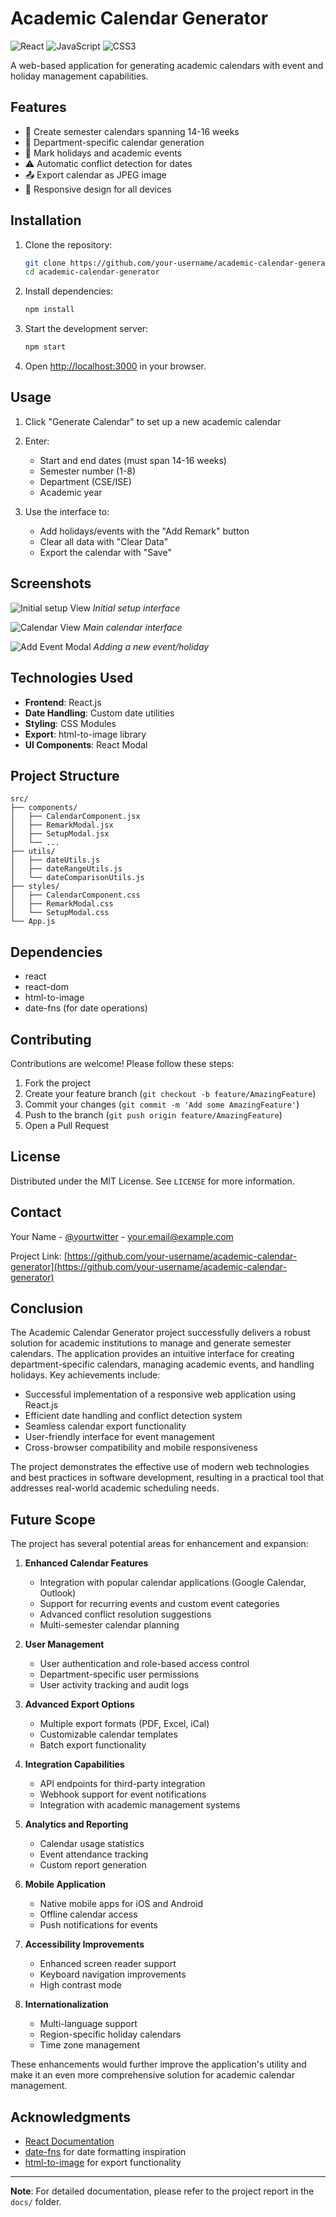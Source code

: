 # Academic Calendar Generator

![React](https://img.shields.io/badge/React-20232A?style=for-the-badge&logo=react&logoColor=61DAFB)
![JavaScript](https://img.shields.io/badge/JavaScript-F7DF1E?style=for-the-badge&logo=javascript&logoColor=black)
![CSS3](https://img.shields.io/badge/CSS3-1572B6?style=for-the-badge&logo=css3&logoColor=white)

A web-based application for generating academic calendars with event and holiday management capabilities.

## Features

- 📅 Create semester calendars spanning 14-16 weeks
- 🏫 Department-specific calendar generation
- 🎯 Mark holidays and academic events
- ⚠️ Automatic conflict detection for dates
- 📤 Export calendar as JPEG image
- 📱 Responsive design for all devices

## Installation

1. Clone the repository:

      ```bash
      git clone https://github.com/your-username/academic-calendar-generator.git
      cd academic-calendar-generator
      ```

2. Install dependencies:

      ```bash
      npm install
      ```

3. Start the development server:

      ```bash
      npm start
      ```

4. Open [http://localhost:3000](http://localhost:3000) in your browser.

## Usage

1. Click "Generate Calendar" to set up a new academic calendar
2. Enter:

      - Start and end dates (must span 14-16 weeks)
      - Semester number (1-8)
      - Department (CSE/ISE)
      - Academic year

3. Use the interface to:
      - Add holidays/events with the "Add Remark" button
      - Clear all data with "Clear Data"
      - Export the calendar with "Save"

## Screenshots

![Initial setup View](screenshots/setup.png)
_Initial setup interface_

![Calendar View](screenshots/calender.jpg)
_Main calendar interface_

![Add Event Modal](screenshots/addremark.png)
_Adding a new event/holiday_

## Technologies Used

- **Frontend**: React.js
- **Date Handling**: Custom date utilities
- **Styling**: CSS Modules
- **Export**: html-to-image library
- **UI Components**: React Modal

## Project Structure

```
src/
├── components/
│   ├── CalendarComponent.jsx
│   ├── RemarkModal.jsx
│   ├── SetupModal.jsx
│   └── ...
├── utils/
│   ├── dateUtils.js
│   ├── dateRangeUtils.js
│   └── dateComparisonUtils.js
├── styles/
│   ├── CalendarComponent.css
│   ├── RemarkModal.css
│   └── SetupModal.css
└── App.js
```

## Dependencies

- react
- react-dom
- html-to-image
- date-fns (for date operations)

## Contributing

Contributions are welcome! Please follow these steps:

1. Fork the project
2. Create your feature branch (`git checkout -b feature/AmazingFeature`)
3. Commit your changes (`git commit -m 'Add some AmazingFeature'`)
4. Push to the branch (`git push origin feature/AmazingFeature`)
5. Open a Pull Request

## License

Distributed under the MIT License. See `LICENSE` for more information.

## Contact

Your Name - [@yourtwitter](https://twitter.com/yourtwitter) - your.email@example.com

Project Link: [https://github.com/your-username/academic-calendar-generator](https://github.com/your-username/academic-calendar-generator)

## Conclusion

The Academic Calendar Generator project successfully delivers a robust solution for academic institutions to manage and generate semester calendars. The application provides an intuitive interface for creating department-specific calendars, managing academic events, and handling holidays. Key achievements include:

- Successful implementation of a responsive web application using React.js
- Efficient date handling and conflict detection system
- Seamless calendar export functionality
- User-friendly interface for event management
- Cross-browser compatibility and mobile responsiveness

The project demonstrates the effective use of modern web technologies and best practices in software development, resulting in a practical tool that addresses real-world academic scheduling needs.

## Future Scope

The project has several potential areas for enhancement and expansion:

1. **Enhanced Calendar Features**
   - Integration with popular calendar applications (Google Calendar, Outlook)
   - Support for recurring events and custom event categories
   - Advanced conflict resolution suggestions
   - Multi-semester calendar planning

2. **User Management**
   - User authentication and role-based access control
   - Department-specific user permissions
   - User activity tracking and audit logs

3. **Advanced Export Options**
   - Multiple export formats (PDF, Excel, iCal)
   - Customizable calendar templates
   - Batch export functionality

4. **Integration Capabilities**
   - API endpoints for third-party integration
   - Webhook support for event notifications
   - Integration with academic management systems

5. **Analytics and Reporting**
   - Calendar usage statistics
   - Event attendance tracking
   - Custom report generation

6. **Mobile Application**
   - Native mobile apps for iOS and Android
   - Offline calendar access
   - Push notifications for events

7. **Accessibility Improvements**
   - Enhanced screen reader support
   - Keyboard navigation improvements
   - High contrast mode

8. **Internationalization**
   - Multi-language support
   - Region-specific holiday calendars
   - Time zone management

These enhancements would further improve the application's utility and make it an even more comprehensive solution for academic calendar management.

## Acknowledgments

- [React Documentation](https://reactjs.org/docs/getting-started.html)
- [date-fns](https://date-fns.org/) for date formatting inspiration
- [html-to-image](https://github.com/bubkoo/html-to-image) for export functionality

---

**Note**: For detailed documentation, please refer to the project report in the `docs/` folder.
